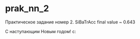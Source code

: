 # prak_nn_2
Практическое задание номер 2. SiBaTrAcc final value ~ 0.643

С наступающим Новым годом! с:
